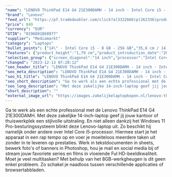 ```yaml
---
"name": "LENOVO ThinkPad E14 G4 21E300DAMH - 14 inch - Intel Core i5 - 8 GB - 256 GB - Windows 11 Pro"
"brand": "Lenovo"
"feed_url": "https://pf.tradedoubler.com/click?a(3322666)p(262336)product(50617-1745910)ttid(3)url(https%3A%2F%2Fwww.mediamarkt.nl%2Fnl%2Fproduct%2F_lenovo-thinkpad-e14-g4-21e300damh-14-inch-intel-core-i5-8-gb-256-gb-windows-11-pro-1745910.html%3Futm_source%3Dtradedoubler%26utm_medium%3Daff-comparison%26utm_term%3D1745910)"
"price": 849
"currency": "EUR"
"GTIN": "0196801868977"
"supplier": "Mediamarkt"
"category": "Laptops"
"bullet_points": ["14\" - Intel Core i5 - 8 GB - 256 GB","35,6 cm / 14,0 inch","Full HD - 35,6 cm / 14,0 inch","SSD , 256 GB","1x USB 2.0, 1x USB 3.2 (Gen 1, Type-A), 1x RJ-45, 1x HDMI 2.1, 1x Thunderbolt 4, 1x hoofdtelefoon-/microfooncombo","Lithium polymer","32.4 cm x 1.79 cm x 22.07 cm /"]
"features": {"product_height":"1,79 cm","product_introduction_date":"2022-10-13","memory_size":"8 GB","color":"Zwart","additional_update_information":"Voor zover op de afbeeldingen apps worden getoond, geldt dat MediaMarkt niet kan garanderen dat de apps tijdens de volledige levensduur van het product goed zullen blijven functioneren. Dit hangt af van het beleid van de fabrikant.","connections":"1x USB 2.0, 1x USB 3.2 (Gen 1, Type-A), 1x RJ-45, 1x HDMI 2.1, 1x Thunderbolt 4, 1x hoofdtelefoon-/microfooncombo","battery_capacity":"57 Wh","bluetooth":"Ja","manufacturer_guarantee":"2 jaar","card_reader":"Nee","panel_type":"IPS (In-Plane Switching)","touchscreen":"Nee","manufacturer_supported_software_updates":"Onbekend","previous_price":"949.00","manufacturer_part_number":"21E300DAMH","scope_of_delivery":"Laptop, AC-adapter (65 W), handleiding","processor_speed_with_turbo":"4.4 GHz","image_quality":"Full HD","memory_speeds":"3200 MHz","old_price":"949.00","integrated_mike":"Ja","speakers":"Ja","product_width":"32,4 cm","convertibility":"Vast scherm","model_year":"2022","shipping_costs":"0.00","screen_type":"Mat scherm","weight":"1,64 kg","height":"1,79 cm","processor_brand":"Intel®","wlan_standards":"WiFi 6 (802.11AX)","ram_configuration":"1x 8 GB On-board","delivery_time":"1","product_depth":"22,07 cm","bluetooth_version":"5.1","brightness":"300 cd/m²","image_ratio":"16:9","battery_life":"11.5 u","processor_clock_rate":"3.3 GHz","product_manufacturer":"LENOVO","total_storage_space_in_gb":"256 GB","short_description":"THINKPAD E14 G4 - 21E300DAMH","battery_type":"Lithium polymer","product_type":"Laptop","type_of_1_hard_disk":"SSD","dimensions_weight":"32.4 cm x 1.79 cm x 22.07 cm /","processor":"Intel Core i5-1235U","capacity_of_1_hard_disk":"256 GB","hard_disk_1":"SSD , 256 GB","configuration":"14\" - Intel Core i5 - 8 GB - 256 GB","front_camera":"Ja","screen_diagonal_cm":"35,6 cm","resolution":"1920 x 1080","integrated_webcam":"Ja","processor_model":"Core™ i5","update_policy":"Onbekend","wlan":"Ja","ram_type":"DDR4","screen_diagonal_cm_inch":"35,6 cm / 14,0 inch","screen_diagonal_inches":"14 inch","keyboard_type":"QWERTY","depth":"22,07 cm","total_storage_space":"256 GB","operating_system":"Windows"}
"selection_group": {"screen_diagonal":"14 inch","processor":"Intel Core i5","changed_price_past_3_days":false,"product_family":"Thinkpad"}
"changed": "2023-12-13 07:20:12"
"seo_header_title": "LENOVO ThinkPad E14 G4 21E300DAMH - 14 inch - Intel Core i5 - 8 GB - 256 GB - Windows 11 Pro"
"seo_meta_description": "LENOVO ThinkPad E14 G4 21E300DAMH - 14 inch - Intel Core i5 - 8 GB - 256 GB - Windows 11 Pro"
"seo_h1_title": "LENOVO ThinkPad E14 G4 21E300DAMH - 14 inch - Intel Core i5 - 8 GB - 256 GB - Windows 11 Pro"
"seo_short_description": "Ga te werk als een echte professional met de Lenovo ThinkPad E14 G4 21E300DAMH."
"seo_long_description": "Met deze zakelijke 14-inch-laptop geef jij jouw kantoor of thuiswerkplek een stijlvolle uitstraling. En niet alleen dankzij het Windows 11 Pro-besturingssysteem blinkt deze Lenovo-laptop uit. Zo beschikt hij namelijk onder andere over Intel Core i5-processor. Hiermee start je het apparaat in een rap tempo op en voer je moeiteloos meerdere taken uit zonder in te leveren op prestaties. Werk in tekstdocumenten in sheets, bewerk foto's of banners in Photoshop, hou je mail en social media bij of stream jouw favoriete series en films in vloeiende Ful HD-beeldkwaliteit. Moet je veel multitasken? Met behulp van het 8GB-werkgheugen is dit geen enkel probleem. Zo schakel je naadloos tussen verschillende applicaties of browsertabbladen."
"short_description": ""
"external_image_url": "https://images.zakelijkelaptopkopen.nl/lenovo-thinkpad-e14-g4-21e300damh-14-inch-intel-core-i5-8-gb-256-gb-windows-11-pro-1745910.webp"
---
```


Ga te werk als een echte professional met de Lenovo ThinkPad E14 G4 21E300DAMH. Met deze zakelijke 14-inch-laptop geef jij jouw kantoor of thuiswerkplek een stijlvolle uitstraling. En niet alleen dankzij het Windows 11 Pro-besturingssysteem blinkt deze Lenovo-laptop uit. Zo beschikt hij namelijk onder andere over Intel Core i5-processor. Hiermee start je het apparaat in een rap tempo op en voer je moeiteloos meerdere taken uit zonder in te leveren op prestaties. Werk in tekstdocumenten in sheets, bewerk foto's of banners in Photoshop, hou je mail en social media bij of stream jouw favoriete series en films in vloeiende Ful HD-beeldkwaliteit. Moet je veel multitasken? Met behulp van het 8GB-werkgheugen is dit geen enkel probleem. Zo schakel je naadloos tussen verschillende applicaties of browsertabbladen.
